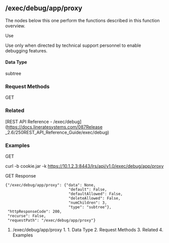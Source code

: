 ## /exec/debug/app/proxy

The nodes below this one perform the functions described in this function
overview.

Use

Use only when directed by technical support personnel to enable debugging
features.

#### Data Type

subtree

### Request Methods

GET

### Related

[REST API Reference - /exec/debug](https://docs.lineratesystems.com/087Release
_2.6/250REST_API_Reference_Guide/exec/debug)

### Examples

GET

curl -b cookie.jar -k https://10.1.2.3:8443/lrs/api/v1.0/exec/debug/app/proxy

GET Response

    
    {"/exec/debug/app/proxy": {"data": None,
                                "default": False,
                                "defaultAllowed": False,
                                "deleteAllowed": False,
                                "numChildren": 3,
                                "type": "subtree"},
     "httpResponseCode": 200,
     "recurse": False,
     "requestPath": "/exec/debug/app/proxy"}
    

  1. /exec/debug/app/proxy
    1.       1. Data Type
    2. Request Methods
    3. Related
    4. Examples

